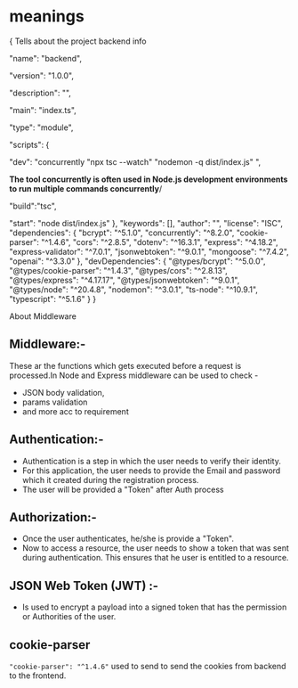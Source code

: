 # meanings
{
Tells about the project backend info
  
  "name": "backend",
  
  "version": "1.0.0",
  
  "description": "",
  
  "main": "index.ts",
  
  "type": "module",
  
  "scripts": {

"dev": "concurrently \"npx tsc --watch\" \"nodemon -q dist/index.js\" ",

**The tool concurrently is often used in Node.js development environments to run multiple commands concurrently**/
    
"build":"tsc",

"start": "node dist/index.js"
  },
  "keywords": [],
  "author": "",
  "license": "ISC",
  "dependencies": {
    "bcrypt": "^5.1.0",
    "concurrently": "^8.2.0",
    "cookie-parser": "^1.4.6",
    "cors": "^2.8.5",
    "dotenv": "^16.3.1",
    "express": "^4.18.2",
    "express-validator": "^7.0.1",
    "jsonwebtoken": "^9.0.1",
    "mongoose": "^7.4.2",
    "openai": "^3.3.0"
  },
  "devDependencies": {
    "@types/bcrypt": "^5.0.0",
    "@types/cookie-parser": "^1.4.3",
    "@types/cors": "^2.8.13",
    "@types/express": "^4.17.17",
    "@types/jsonwebtoken": "^9.0.1",
    "@types/node": "^20.4.8",
    "nodemon": "^3.0.1",
    "ts-node": "^10.9.1",
    "typescript": "^5.1.6"
  }
}


About Middleware
## Middleware:-
These ar the functions which gets executed 
before a request is processed.In Node and Express 
middleware can be used to check -
* JSON body validation,
* params validation
* and more acc to requirement


## Authentication:-
* Authentication is a step in which the user 
needs to verify their identity.
* For this application, the user needs to provide the 
Email and password which it created during the 
registration process.
* The user will be provided a "Token" after Auth process

## Authorization:-
* Once the user authenticates, he/she is provide a "Token".
* Now to access a resource, the user needs to show a token that 
was sent during authentication. This ensures that he user is 
entitled to a resource. 

## JSON Web Token (JWT) :-
* Is used to encrypt a payload into a signed token that has 
the permission or Authorities of the user.

## cookie-parser
```"cookie-parser": "^1.4.6"```
used to send to send the cookies from backend to the frontend.